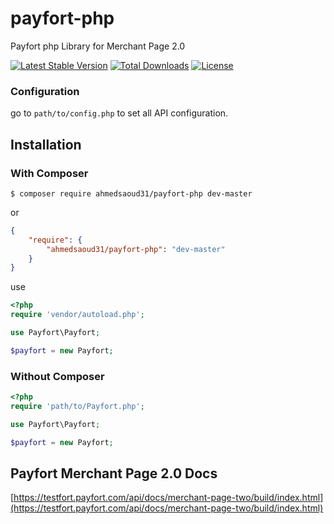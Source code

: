 # payfort-php
Payfort php Library for Merchant Page 2.0

[![Latest Stable Version](https://poser.pugx.org/ahmedsaoud31/payfort-php/v/stable.png)](https://packagist.org/packages/ahmedsaoud31/payfort-php)
[![Total Downloads](https://poser.pugx.org/ahmedsaoud31/payfort-php/downloads.png)](https://packagist.org/packages/ahmedsaoud31/payfort-php)
[![License](https://poser.pugx.org/ahmedsaoud31/payfort-php/license.svg)](https://packagist.org/packages/ahmedsaoud31/payfort-php)

### Configuration

go to `path/to/config.php` to set all API configuration.

## Installation

### With Composer

```
$ composer require ahmedsaoud31/payfort-php dev-master
```
or

```json
{
    "require": {
        "ahmedsaoud31/payfort-php": "dev-master"
    }
}
```
use

```php
<?php
require 'vendor/autoload.php';

use Payfort\Payfort;

$payfort = new Payfort;
```

### Without Composer

```php
<?php
require 'path/to/Payfort.php';

use Payfort\Payfort;

$payfort = new Payfort;
```

## Payfort Merchant Page 2.0 Docs

[https://testfort.payfort.com/api/docs/merchant-page-two/build/index.html](https://testfort.payfort.com/api/docs/merchant-page-two/build/index.html)
